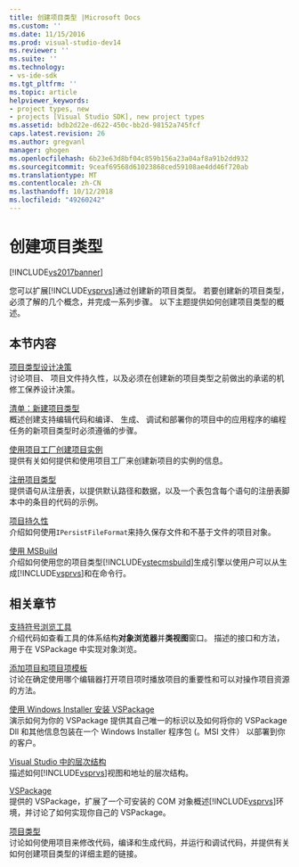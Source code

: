 ```yaml
---
title: 创建项目类型 |Microsoft Docs
ms.custom: ''
ms.date: 11/15/2016
ms.prod: visual-studio-dev14
ms.reviewer: ''
ms.suite: ''
ms.technology:
- vs-ide-sdk
ms.tgt_pltfrm: ''
ms.topic: article
helpviewer_keywords:
- project types, new
- projects [Visual Studio SDK], new project types
ms.assetid: bdb2d22e-d622-450c-bb2d-98152a745fcf
caps.latest.revision: 26
ms.author: gregvanl
manager: ghogen
ms.openlocfilehash: 6b23e63d8bf04c859b156a23a04af8a91b2dd932
ms.sourcegitcommit: 9ceaf69568d61023868ced59108ae4dd46f720ab
ms.translationtype: MT
ms.contentlocale: zh-CN
ms.lasthandoff: 10/12/2018
ms.locfileid: "49260242"
---
```

# <a name="creating-project-types"></a>创建项目类型
[!INCLUDE[vs2017banner](../../includes/vs2017banner.md)]

您可以扩展[!INCLUDE[vsprvs](../../includes/vsprvs-md.md)]通过创建新的项目类型。 若要创建新的项目类型，必须了解的几个概念，并完成一系列步骤。 以下主题提供如何创建项目类型的概述。  
  
## <a name="in-this-section"></a>本节内容  
 [项目类型设计决策](../../extensibility/internals/project-type-design-decisions.md)  
 讨论项目、 项目文件持久性，以及必须在创建新的项目类型之前做出的承诺的机修工保养设计决策。  
  
 [清单：新建项目类型](../../extensibility/internals/checklist-creating-new-project-types.md)  
 概述创建支持编辑代码和编译、 生成、 调试和部署你的项目中的应用程序的编程任务的新项目类型时必须遵循的步骤。  
  
 [使用项目工厂创建项目实例](../../extensibility/internals/creating-project-instances-by-using-project-factories.md)  
 提供有关如何提供和使用项目工厂来创建新项目的实例的信息。  
  
 [注册项目类型](../../extensibility/internals/registering-a-project-type.md)  
 提供语句从注册表，以提供默认路径和数据，以及一个表包含每个语句的注册表脚本中的条目的代码的示例。  
  
 [项目持久性](../../extensibility/internals/project-persistence.md)  
 介绍如何使用`IPersistFileFormat`来持久保存文件和不基于文件的项目对象。  
  
 [使用 MSBuild](../../extensibility/internals/using-msbuild.md)  
 介绍如何使用您的项目类型[!INCLUDE[vstecmsbuild](../../includes/vstecmsbuild-md.md)]生成引擎以使用户可以从生成[!INCLUDE[vsprvs](../../includes/vsprvs-md.md)]和在命令行。  
  
## <a name="related-sections"></a>相关章节  
 [支持符号浏览工具](../../extensibility/internals/supporting-symbol-browsing-tools.md)  
 介绍代码如查看工具的体系结构**对象浏览器**并**类视图**窗口。 描述的接口和方法，用于在 VSPackage 中实现对象浏览。  
  
 [添加项目和项目项模板](../../extensibility/internals/adding-project-and-project-item-templates.md)  
 讨论在确定使用哪个编辑器打开项目项时播放项目的重要性和可以对操作项目资源的方法。  
  
 [使用 Windows Installer 安装 VSPackage](../../extensibility/internals/installing-vspackages-with-windows-installer.md)  
 演示如何为你的 VSPackage 提供其自己唯一的标识以及如何将你的 VSPackage Dll 和其他信息包装在一个 Windows Installer 程序包 (。MSI 文件） 以部署到你的客户。  
  
 [Visual Studio 中的层次结构](../../extensibility/internals/hierarchies-in-visual-studio.md)  
 描述如何[!INCLUDE[vsprvs](../../includes/vsprvs-md.md)]视图和地址的层次结构。  
  
 [VSPackage](../../extensibility/internals/vspackages.md)  
 提供的 VSPackage，扩展了一个可安装的 COM 对象概述[!INCLUDE[vsprvs](../../includes/vsprvs-md.md)]环境，并讨论了如何实现你自己的 VSPackage。  
  
 [项目类型](../../extensibility/internals/project-types.md)  
 讨论如何使用项目来修改代码，编译和生成代码，并运行和调试代码，并提供有关如何创建项目类型的详细主题的链接。

